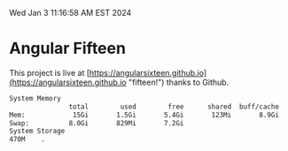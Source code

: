 Wed Jan  3 11:16:58 AM EST 2024

# Angular Fifteen


This project is live at [https://angularsixteen.github.io](https://angularsixteen.github.io "fifteen!") thanks to Github.

```bash
System Memory
               total        used        free      shared  buff/cache   available
Mem:            15Gi       1.5Gi       5.4Gi       123Mi       8.9Gi        13Gi
Swap:          8.0Gi       829Mi       7.2Gi
System Storage
470M	.
```
```bash
